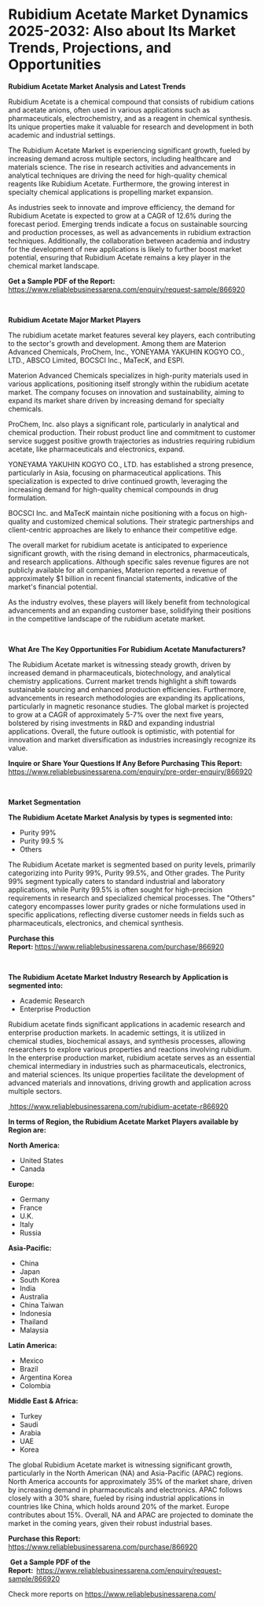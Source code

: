 <p><h1>Rubidium Acetate Market Dynamics 2025-2032: Also about Its Market Trends, Projections, and Opportunities</h1></p><p><strong>Rubidium Acetate Market Analysis and Latest Trends</strong></p>
<p><p>Rubidium Acetate is a chemical compound that consists of rubidium cations and acetate anions, often used in various applications such as pharmaceuticals, electrochemistry, and as a reagent in chemical synthesis. Its unique properties make it valuable for research and development in both academic and industrial settings.</p><p>The Rubidium Acetate Market is experiencing significant growth, fueled by increasing demand across multiple sectors, including healthcare and materials science. The rise in research activities and advancements in analytical techniques are driving the need for high-quality chemical reagents like Rubidium Acetate. Furthermore, the growing interest in specialty chemical applications is propelling market expansion.</p><p>As industries seek to innovate and improve efficiency, the demand for Rubidium Acetate is expected to grow at a CAGR of 12.6% during the forecast period. Emerging trends indicate a focus on sustainable sourcing and production processes, as well as advancements in rubidium extraction techniques. Additionally, the collaboration between academia and industry for the development of new applications is likely to further boost market potential, ensuring that Rubidium Acetate remains a key player in the chemical market landscape.</p></p>
<p><strong>Get a Sample PDF of the Report:&nbsp;</strong> <a href="https://www.reliablebusinessarena.com/enquiry/request-sample/866920?utm_campaign=2930&utm_medium=2&utm_source=Github&utm_content=ia&utm_term=01042025&utm_id=rubidium-acetate">https://www.reliablebusinessarena.com/enquiry/request-sample/866920</a></p>
<p>&nbsp;</p>
<p><strong>Rubidium Acetate Major Market Players</strong></p>
<p><p>The rubidium acetate market features several key players, each contributing to the sector's growth and development. Among them are Materion Advanced Chemicals, ProChem, Inc., YONEYAMA YAKUHIN KOGYO CO., LTD., ABSCO Limited, BOCSCI Inc., MaTecK, and ESPI. </p><p>Materion Advanced Chemicals specializes in high-purity materials used in various applications, positioning itself strongly within the rubidium acetate market. The company focuses on innovation and sustainability, aiming to expand its market share driven by increasing demand for specialty chemicals.</p><p>ProChem, Inc. also plays a significant role, particularly in analytical and chemical production. Their robust product line and commitment to customer service suggest positive growth trajectories as industries requiring rubidium acetate, like pharmaceuticals and electronics, expand. </p><p>YONEYAMA YAKUHIN KOGYO CO., LTD. has established a strong presence, particularly in Asia, focusing on pharmaceutical applications. This specialization is expected to drive continued growth, leveraging the increasing demand for high-quality chemical compounds in drug formulation.</p><p>BOCSCI Inc. and MaTecK maintain niche positioning with a focus on high-quality and customized chemical solutions. Their strategic partnerships and client-centric approaches are likely to enhance their competitive edge.</p><p>The overall market for rubidium acetate is anticipated to experience significant growth, with the rising demand in electronics, pharmaceuticals, and research applications. Although specific sales revenue figures are not publicly available for all companies, Materion reported a revenue of approximately $1 billion in recent financial statements, indicative of the market's financial potential.</p><p>As the industry evolves, these players will likely benefit from technological advancements and an expanding customer base, solidifying their positions in the competitive landscape of the rubidium acetate market.</p></p>
<p>&nbsp;</p>
<p><strong>What Are The Key Opportunities For Rubidium Acetate Manufacturers?</strong></p>
<p><p>The Rubidium Acetate market is witnessing steady growth, driven by increased demand in pharmaceuticals, biotechnology, and analytical chemistry applications. Current market trends highlight a shift towards sustainable sourcing and enhanced production efficiencies. Furthermore, advancements in research methodologies are expanding its applications, particularly in magnetic resonance studies. The global market is projected to grow at a CAGR of approximately 5-7% over the next five years, bolstered by rising investments in R&D and expanding industrial applications. Overall, the future outlook is optimistic, with potential for innovation and market diversification as industries increasingly recognize its value.</p></p>
<p><strong>Inquire or Share Your Questions If Any Before Purchasing This Report:</strong> <a href="https://www.reliablebusinessarena.com/enquiry/pre-order-enquiry/866920?utm_campaign=2930&utm_medium=2&utm_source=Github&utm_content=ia&utm_term=01042025&utm_id=rubidium-acetate">https://www.reliablebusinessarena.com/enquiry/pre-order-enquiry/866920</a></p>
<p>&nbsp;</p>
<p><strong>Market Segmentation</strong></p>
<p><strong>The Rubidium Acetate Market Analysis by types is segmented into:</strong></p>
<p><ul><li>Purity 99%</li><li>Purity 99.5 %</li><li>Others</li></ul></p>
<p><p>The Rubidium Acetate market is segmented based on purity levels, primarily categorizing into Purity 99%, Purity 99.5%, and Other grades. The Purity 99% segment typically caters to standard industrial and laboratory applications, while Purity 99.5% is often sought for high-precision requirements in research and specialized chemical processes. The "Others" category encompasses lower purity grades or niche formulations used in specific applications, reflecting diverse customer needs in fields such as pharmaceuticals, electronics, and chemical synthesis.</p></p>
<p><strong>Purchase this Report:&nbsp;</strong><a href="https://www.reliablebusinessarena.com/purchase/866920?utm_campaign=2930&utm_medium=2&utm_source=Github&utm_content=ia&utm_term=01042025&utm_id=rubidium-acetate">https://www.reliablebusinessarena.com/purchase/866920</a></p>
<p>&nbsp;</p>
<p><strong>The Rubidium Acetate Market Industry Research by Application is segmented into:</strong></p>
<p><ul><li>Academic Research</li><li>Enterprise Production</li></ul></p>
<p><p>Rubidium acetate finds significant applications in academic research and enterprise production markets. In academic settings, it is utilized in chemical studies, biochemical assays, and synthesis processes, allowing researchers to explore various properties and reactions involving rubidium. In the enterprise production market, rubidium acetate serves as an essential chemical intermediary in industries such as pharmaceuticals, electronics, and material sciences. Its unique properties facilitate the development of advanced materials and innovations, driving growth and application across multiple sectors.</p></p>
<p><a href="https://www.reliablebusinessarena.com/rubidium-acetate-r866920?utm_campaign=2930&utm_medium=2&utm_source=Github&utm_content=ia&utm_term=01042025&utm_id=rubidium-acetate">&nbsp;https://www.reliablebusinessarena.com/rubidium-acetate-r866920</a></p>
<p><strong>In terms of Region, the Rubidium Acetate Market Players available by Region are:</strong></p>
<p>
    <p> <strong> North America: </strong>
        <ul>
            <li>United States</li>
            <li>Canada</li>
        </ul>
        </p> 
    <p> <strong> Europe: </strong>
        <ul>
            <li>Germany</li>
            <li>France</li>
            <li>U.K.</li>
            <li>Italy</li>
            <li>Russia</li>
        </ul>
        </p> 
    <p> <strong> Asia-Pacific: </strong>
        <ul>
            <li>China</li>
            <li>Japan</li>
            <li>South Korea</li>
            <li>India</li>
            <li>Australia</li>
            <li>China Taiwan</li>
            <li>Indonesia</li>
            <li>Thailand</li>
            <li>Malaysia</li>
        </ul>
        </p> 
    <p> <strong> Latin America: </strong>
        <ul>
            <li>Mexico</li>
            <li>Brazil</li>
            <li>Argentina Korea</li>
            <li>Colombia</li>
        </ul>
        </p> 
    <p> <strong> Middle East & Africa: </strong>
        <ul>
            <li>Turkey</li>
            <li>Saudi</li>
            <li>Arabia</li>
            <li>UAE</li>
            <li>Korea</li>
        </ul>
    </p>
    </p>
<p><p>The global Rubidium Acetate market is witnessing significant growth, particularly in the North American (NA) and Asia-Pacific (APAC) regions. North America accounts for approximately 35% of the market share, driven by increasing demand in pharmaceuticals and electronics. APAC follows closely with a 30% share, fueled by rising industrial applications in countries like China, which holds around 20% of the market. Europe contributes about 15%. Overall, NA and APAC are projected to dominate the market in the coming years, given their robust industrial bases.</p></p>
<p><strong>Purchase this Report: </strong><a href="https://www.reliablebusinessarena.com/purchase/866920?utm_campaign=2930&utm_medium=2&utm_source=Github&utm_content=ia&utm_term=01042025&utm_id=rubidium-acetate">https://www.reliablebusinessarena.com/purchase/866920</a></p>
<p>&nbsp;<strong>Get a Sample PDF of the Report:&nbsp;&nbsp;</strong><a href="https://www.reliablebusinessarena.com/enquiry/request-sample/866920?utm_campaign=2930&utm_medium=2&utm_source=Github&utm_content=ia&utm_term=01042025&utm_id=rubidium-acetate">https://www.reliablebusinessarena.com/enquiry/request-sample/866920</a></p>
<p><strong></strong></p>
<p>Check more reports on <a href="https://www.reliablebusinessarena.com/?utm_campaign=2930&utm_medium=2&utm_source=Github&utm_content=ia&utm_term=01042025&utm_id=rubidium-acetate">https://www.reliablebusinessarena.com/</a></p>